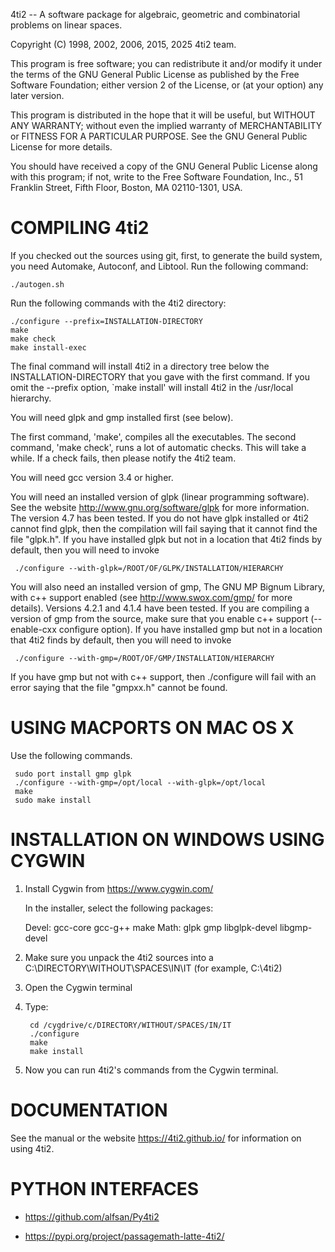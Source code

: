 4ti2 -- A software package for algebraic, geometric and combinatorial
problems on linear spaces.

Copyright (C) 1998, 2002, 2006, 2015, 2025 4ti2 team.

This program is free software; you can redistribute it and/or
modify it under the terms of the GNU General Public License
as published by the Free Software Foundation; either version 2
of the License, or (at your option) any later version.

This program is distributed in the hope that it will be useful,
but WITHOUT ANY WARRANTY; without even the implied warranty of
MERCHANTABILITY or FITNESS FOR A PARTICULAR PURPOSE. See the
GNU General Public License for more details.

You should have received a copy of the GNU General Public License
along with this program; if not, write to the Free Software
Foundation, Inc., 51 Franklin Street, Fifth Floor, Boston, MA 02110-1301, USA.

COMPILING 4ti2
==============

If you checked out the sources using git, first, to generate the build system,
you need Automake, Autoconf, and Libtool. Run the following command:

	./autogen.sh

Run the following commands with the 4ti2 directory:

	./configure --prefix=INSTALLATION-DIRECTORY
	make
	make check
    make install-exec

The final command will install 4ti2 in a directory tree below the
INSTALLATION-DIRECTORY that you gave with the first command.  If you
omit the --prefix option, `make install' will install 4ti2 in the
/usr/local hierarchy.

You will need glpk and gmp installed first (see below).

The first command, 'make', compiles all the executables. The second
command, 'make check', runs a lot of automatic checks. This will take
a while.  If a check fails, then please notify the 4ti2 team.

You will need gcc version 3.4 or higher.

You will need an installed version of glpk (linear programming software). See
the website http://www.gnu.org/software/glpk for more information. The
version 4.7 has been tested. If you do not have glpk installed or 4ti2 cannot
find glpk, then the compilation will fail saying that it cannot find the file
"glpk.h".  If you have installed glpk but not in a location that 4ti2 finds by
default, then you will need to invoke 

     ./configure --with-glpk=/ROOT/OF/GLPK/INSTALLATION/HIERARCHY

You will also need an installed version of gmp, The GNU MP
Bignum Library, with c++ support enabled (see http://www.swox.com/gmp/ for more
details).  Versions 4.2.1 and 4.1.4 have been tested. If you are compiling a
version of gmp from the source, make sure that you enable c++ support
(--enable-cxx configure option).  If you have
installed gmp but not in a location that 4ti2 finds by default, then you
will need to invoke

     ./configure --with-gmp=/ROOT/OF/GMP/INSTALLATION/HIERARCHY

If you have gmp but not with c++ support, then ./configure will
fail with an error saying that the file "gmpxx.h" cannot be found.


USING MACPORTS ON MAC OS X
==========================

Use the following commands.

     sudo port install gmp glpk
     ./configure --with-gmp=/opt/local --with-glpk=/opt/local
     make
     sudo make install 


INSTALLATION ON WINDOWS USING CYGWIN
====================================

1. Install Cygwin from https://www.cygwin.com/

   In the installer, select the following packages:

   Devel: gcc-core gcc-g++ make
   Math: glpk gmp libglpk-devel libgmp-devel

2. Make sure you unpack the 4ti2 sources into a
   C:\DIRECTORY\WITHOUT\SPACES\IN\IT
   (for example, C:\4ti2)

3. Open the Cygwin terminal

4. Type:

		cd /cygdrive/c/DIRECTORY/WITHOUT/SPACES/IN/IT
		./configure
		make
		make install

5. Now you can run 4ti2's commands from the Cygwin terminal.


DOCUMENTATION
=============

See the manual or the website https://4ti2.github.io/ for information on using 4ti2.


PYTHON INTERFACES
=================

- https://github.com/alfsan/Py4ti2

- https://pypi.org/project/passagemath-latte-4ti2/
